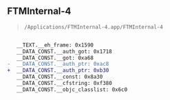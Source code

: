 ## FTMInternal-4

> `/Applications/FTMInternal-4.app/FTMInternal-4`

```diff

   __TEXT.__eh_frame: 0x1590
   __DATA_CONST.__auth_got: 0x1718
   __DATA_CONST.__got: 0xa68
-  __DATA_CONST.__auth_ptr: 0xac8
+  __DATA_CONST.__auth_ptr: 0xb30
   __DATA_CONST.__const: 0x8a30
   __DATA_CONST.__cfstring: 0xf380
   __DATA_CONST.__objc_classlist: 0x6c0

```
